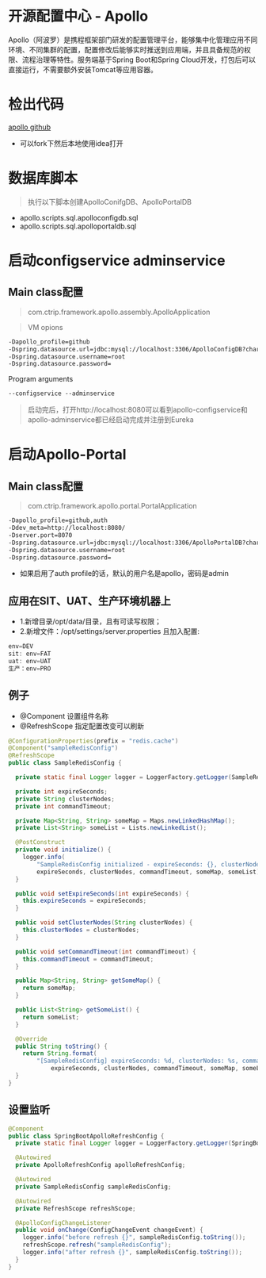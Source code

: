 # 开源配置中心 - Apollo

Apollo（阿波罗）是携程框架部门研发的配置管理平台，能够集中化管理应用不同环境、不同集群的配置，配置修改后能够实时推送到应用端，并且具备规范的权限、流程治理等特性。服务端基于Spring Boot和Spring Cloud开发，打包后可以直接运行，不需要额外安装Tomcat等应用容器。

# 检出代码

[apollo github](https://github.com/ctripcorp/apollo)

* 可以fork下然后本地使用idea打开


# 数据库脚本

> 执行以下脚本创建ApolloConifgDB、ApolloPortalDB

* apollo.scripts.sql.apolloconfigdb.sql
* apollo.scripts.sql.apolloportaldb.sql

# 启动configservice adminservice

## Main class配置

> com.ctrip.framework.apollo.assembly.ApolloApplication

> VM opions
```xml
-Dapollo_profile=github 
-Dspring.datasource.url=jdbc:mysql://localhost:3306/ApolloConfigDB?characterEncoding=utf8 
-Dspring.datasource.username=root 
-Dspring.datasource.password=

```

Program arguments
```xml
--configservice --adminservice
```
 
> 启动完后，打开http://localhost:8080可以看到apollo-configservice和apollo-adminservice都已经启动完成并注册到Eureka

# 启动Apollo-Portal

## Main class配置

> com.ctrip.framework.apollo.portal.PortalApplication
```xml
-Dapollo_profile=github,auth 
-Ddev_meta=http://localhost:8080/ 
-Dserver.port=8070 
-Dspring.datasource.url=jdbc:mysql://localhost:3306/ApolloPortalDB?characterEncoding=utf8 
-Dspring.datasource.username=root 
-Dspring.datasource.password=
```

* 如果启用了auth profile的话，默认的用户名是apollo，密码是admin

## 应用在SIT、UAT、生产环境机器上

* 1.新增目录/opt/data/目录，且有可读写权限；
* 2.新增文件：/opt/settings/server.properties 且加入配置:
```java
env=DEV
sit: env=FAT
uat: env=UAT
生产：env=PRO
```

## 例子

* @Component 设置组件名称
* @RefreshScope 指定配置改变可以刷新

```java
@ConfigurationProperties(prefix = "redis.cache")
@Component("sampleRedisConfig")
@RefreshScope
public class SampleRedisConfig {

  private static final Logger logger = LoggerFactory.getLogger(SampleRedisConfig.class);

  private int expireSeconds;
  private String clusterNodes;
  private int commandTimeout;

  private Map<String, String> someMap = Maps.newLinkedHashMap();
  private List<String> someList = Lists.newLinkedList();

  @PostConstruct
  private void initialize() {
    logger.info(
        "SampleRedisConfig initialized - expireSeconds: {}, clusterNodes: {}, commandTimeout: {}, someMap: {}, someList: {}",
        expireSeconds, clusterNodes, commandTimeout, someMap, someList);
  }

  public void setExpireSeconds(int expireSeconds) {
    this.expireSeconds = expireSeconds;
  }

  public void setClusterNodes(String clusterNodes) {
    this.clusterNodes = clusterNodes;
  }

  public void setCommandTimeout(int commandTimeout) {
    this.commandTimeout = commandTimeout;
  }

  public Map<String, String> getSomeMap() {
    return someMap;
  }

  public List<String> getSomeList() {
    return someList;
  }

  @Override
  public String toString() {
    return String.format(
        "[SampleRedisConfig] expireSeconds: %d, clusterNodes: %s, commandTimeout: %d, someMap: %s, someList: %s",
            expireSeconds, clusterNodes, commandTimeout, someMap, someList);
  }
}

```


## 设置监听
```java
@Component
public class SpringBootApolloRefreshConfig {
  private static final Logger logger = LoggerFactory.getLogger(SpringBootApolloRefreshConfig.class);

  @Autowired
  private ApolloRefreshConfig apolloRefreshConfig;

  @Autowired
  private SampleRedisConfig sampleRedisConfig;

  @Autowired
  private RefreshScope refreshScope;

  @ApolloConfigChangeListener
  public void onChange(ConfigChangeEvent changeEvent) {
    logger.info("before refresh {}", sampleRedisConfig.toString());
    refreshScope.refresh("sampleRedisConfig");
    logger.info("after refresh {}", sampleRedisConfig.toString());
  }
}

```








